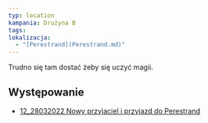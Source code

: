 ```yaml
---
typ: location
kampania: Drużyna B
tags: 
lokalizacja:
  - "[Perestrand](Perestrand.md)"
---
```

Trudno się tam dostać żeby się uczyć magii. 

## Występowanie
- [12_28032022 Nowy przyjaciel i przyjazd do Perestrand](../sesje/12_28032022%20Nowy%20przyjaciel%20i%20przyjazd%20do%20Perestrand.md)
